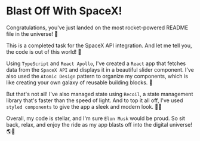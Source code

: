 # Blast Off With SpaceX!

Congratulations, you've just landed on the most rocket-powered README file in the universe! 🚀

This is a completed  task for the SpaceX API integration. And let me tell you, the code is out of this world! 🌌

Using `TypeScript` and `React Apollo`, I've created a `React` app that fetches data from the `SpaceX API` and displays it in a beautiful slider component. I've also used the `Atomic Design` pattern to organize my components, which is like creating your own galaxy of reusable building blocks. 🌟

But that's not all! I've also managed state using `Recoil`, a state management library that's faster than the speed of light. And to top it all off, I've used `styled components` to give the app a sleek and modern look. 👨‍🚀

Overall, my code is stellar, and I'm sure `Elon Musk` would be proud. So sit back, relax, and enjoy the ride as my app blasts off into the digital universe! 🌎🚀
